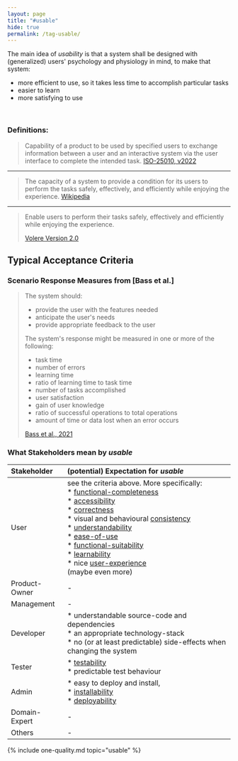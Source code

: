 ```yaml
---
layout: page
title: "#usable"
hide: true
permalink: /tag-usable/
---
```


<div class="arc42-help" markdown="1">

The main idea of _usability_ is that a system shall be designed with (generalized) users' psychology and physiology in mind, to make that system:

*  more efficient to use, so it takes less time to accomplish particular tasks
*  easier to learn
*  more satisfying to use

</div><br>

### Definitions:

>Capability of a product to be used by specified users to exchange information between a user and an interactive system via the user interface to complete the intended task.
>[ISO-25010, v2022](/references/#iso-25010-2022)

<hr class="with-no-margin"/>

>The capacity of a system to provide a condition for its users to perform the tasks safely, effectively, and efficiently while enjoying the experience.
>[Wikipedia](https://en.wikipedia.org/wiki/Usability)


<hr class="with-no-margin"/>

>Enable users to perform their tasks safely, effectively and efficiently while enjoying the experience.
>
>[Volere Version 2.0](/references/#volere)


## Typical Acceptance Criteria

<!--TODO -->

### Scenario Response Measures from [Bass et al.]

>The system should:
>
>* provide the user with the features needed
>* anticipate the user's needs
>* provide appropriate feedback to the user
>
>The system's response might be  measured in one or more of the following:
>
>* task time
>* number of errors
>* learning time
>* ratio of learning time to task time
>* number of tasks accomplished
>* user satisfaction
>* gain of user knowledge
>* ratio of successful operations to total operations
>* amount of time or data lost when an error occurs 
>
>[Bass et al., 2021](/references/#bass2021software)

### What Stakeholders mean by _usable_


| Stakeholder | (potential) Expectation for _usable_ |
|:--- |:--- |
| User |see the criteria above. More specifically:<br>* [functional-completeness](/qualities/functional-completeness)<br>* [accessibility](/qualities/accessibility)<br>* [correctness](/qualities/correctness)<br>* visual and behavioural [consistency](/qualities/consistency) <br>* [understandability](/qualities/understandability) <br>* [ease-of-use](/qualities/ease-of-use)<br>* [functional-suitability](/qualities/functional-suitability) <br>* [learnability](/qualities/learnability)<br>* nice [user-experience](/qualities/user-experience)<br>(maybe even more)|
| Product-Owner | -  |
| Management | -  |
| Developer |* understandable source-code and dependencies<br>* an appropriate technology-stack<br>* no (or at least predictable) side-effects when changing the system |
| Tester |* [testability](/qualities/testability)<br>* predictable test behaviour |
| Admin |* easy to deploy and install,<br>* [installability](/qualities/installability)<br>* [deployability](/qualities/deployability)   |
| Domain-Expert | - |
| Others | -  |



<!-- include all qualities associated with this tag -->
{% include one-quality.md topic="usable"  %}
